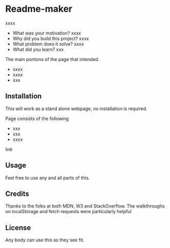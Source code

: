 # Readme-maker

xxxx

- What was your motivation? xxxx
- Why did you build this project? xxxx
- What problem does it solve? xxxx
- What did you learn? xxx

The main portions of the page that intended.

- xxxx
- xxxx
- xxx

## Installation

This will work as a stand alone webpage, no installation is required.

Page consists of the following

- xxx
- xxx
- xxxx

link

## Usage

Feel free to use any and all parts of this.

## Credits

Thanks to the folks at both MDN, W3 and StackOverflow. The walkthroughs on localStorage and fetch requests were particularly helpful
## License

Any body can use this as they see fit.


